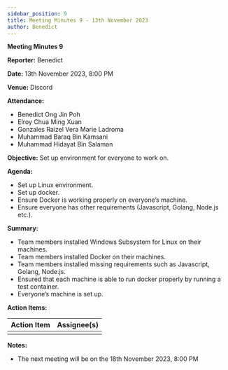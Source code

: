 ```yaml
---
sidebar_position: 9
title: Meeting Minutes 9 - 13th November 2023
author: Benedict
---
```


**Meeting Minutes 9**

**Reporter:** Benedict

**Date:** 13th November 2023, 8:00 PM

**Venue:** Discord

**Attendance:**

- Benedict Ong Jin Poh
- Elroy Chua Ming Xuan
- Gonzales Raizel Vera Marie Ladroma
- Muhammad Baraq Bin Kamsani
- Muhammad Hidayat Bin Salaman

**Objective:**
Set up environment for everyone to work on.

**Agenda:**

- Set up Linux environment.
- Set up docker.
- Ensure Docker is working properly on everyone’s machine.
- Ensure everyone has other requirements (Javascript, Golang, Node.js etc.).

**Summary:**

- Team members installed Windows Subsystem for Linux on their machines.
- Team members installed Docker on their machines.
- Team members installed missing requirements such as Javascript, Golang, Node.js.
- Ensured that each machine is able to run docker properly by running a test container.
- Everyone’s machine is set up.

**Action Items:**

| Action Item | Assignee(s) |
| ----------- | ----------- |
|             |             |

**Notes:**

- The next meeting will be on the 18th November 2023, 8:00 PM
